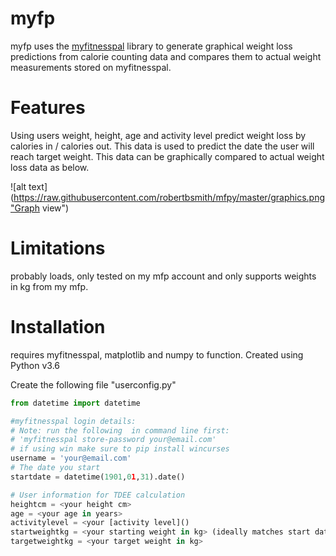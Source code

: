 # myfp
myfp uses the [myfitnesspal](https://github.com/coddingtonbear/python-myfitnesspal) library to generate graphical weight loss predictions from calorie counting data and compares them to actual weight measurements stored on myfitnesspal.

# Features
Using users weight, height, age and activity level predict weight loss by calories in / calories out. This data is used to predict the date the user will reach target weight. This data can be graphically compared to actual weight loss data as below.

![alt text](https://raw.githubusercontent.com/robertbsmith/mfpy/master/graphics.png"Graph view")

# Limitations
probably loads, only tested on my mfp account and only supports weights in kg from my mfp.
  
# Installation
requires myfitnesspal, matplotlib and numpy to function. Created using Python v3.6 

Create the following file "userconfig.py"
```py
from datetime import datetime

#myfitnesspal login details:
# Note: run the following  in command line first:
# 'myfitnesspal store-password your@email.com'
# if using win make sure to pip install wincurses
username = 'your@email.com'
# The date you start 
startdate = datetime(1901,01,31).date()

# User information for TDEE calculation
heightcm = <your height cm>
age = <your age in years>
activitylevel = <your [activity level]()
startweightkg = <your starting weight in kg> (ideally matches start date)
targetweightkg = <your target weight in kg>
```
